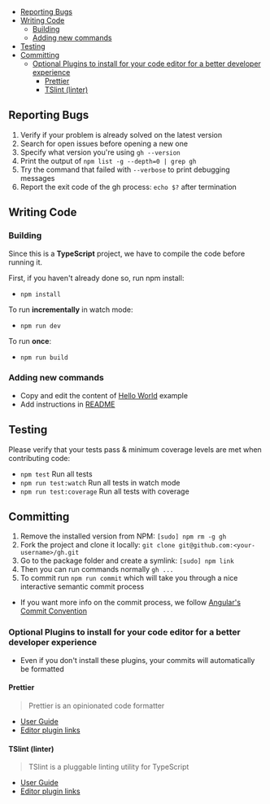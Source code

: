 -   [Reporting Bugs](#reporting-bugs)
-   [Writing Code](#writing-code)
    -   [Building](#building)
    -   [Adding new commands](#adding-new-commands)
-   [Testing](#testing)
-   [Committing](#committing)
    -   [Optional Plugins to install for your code editor for a better developer experience](#optional-plugins-to-install-for-your-code-editor-for-a-better-developer-experience)
        -   [Prettier](#prettier)
        -   [TSlint (linter)](#tslint-linter)

## Reporting Bugs

1.  Verify if your problem is already solved on the latest version
2.  Search for open issues before opening a new one
3.  Specify what version you're using `gh --version`
4.  Print the output of `npm list -g --depth=0 | grep gh`
5.  Try the command that failed with `--verbose` to print debugging messages
6.  Report the exit code of the gh process: `echo $?` after termination

## Writing Code

### Building

Since this is a **TypeScript** project, we have to compile the code before running it.

First, if you haven't already done so, run npm install:

-   `npm install`

To run **incrementally** in watch mode:

-   `npm run dev`

To run **once**:

-   `npm run build`

### Adding new commands

-   Copy and edit the content of [Hello World](https://github.com/node-gh/gh/blob/master/src/cmds/hello.ts) example
-   Add instructions in [README](https://github.com/node-gh/gh/blob/master/README.md)

## Testing

Please verify that your tests pass & minimum coverage levels are met when contributing code:

-   `npm test` Run all tests
-   `npm run test:watch` Run all tests in watch mode
-   `npm run test:coverage` Run all tests with coverage

## Committing

1.  Remove the installed version from NPM: `[sudo] npm rm -g gh`
2.  Fork the project and clone it locally: `git clone git@github.com:<your-username>/gh.git`
3.  Go to the package folder and create a symlink: `[sudo] npm link`
4.  Then you can run commands normally `gh ...`
5.  To commit run `npm run commit` which will take you through a nice interactive semantic commit process

-   If you want more info on the commit process, we follow [Angular's Commit Convention](https://github.com/conventional-changelog/conventional-changelog/tree/master/packages/conventional-changelog-angular#readme)

### Optional Plugins to install for your code editor for a better developer experience

-   Even if you don't install these plugins, your commits will automatically be formatted

#### Prettier

> Prettier is an opinionated code formatter

-   [User Guide](https://prettier.io/)
-   [Editor plugin links](https://prettier.io/docs/en/editors.html)

#### TSlint (linter)

> TSlint is a pluggable linting utility for TypeScript

-   [User Guide](https://palantir.github.io/tslint/)
-   [Editor plugin links](https://palantir.github.io/tslint/usage/third-party-tools)
